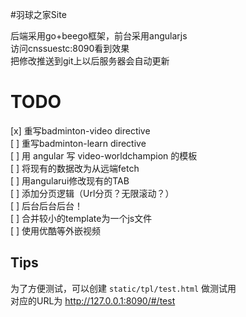 #羽球之家Site

后端采用go+beego框架，前台采用angularjs  
访问cnssuestc:8090看到效果  
把修改推送到git上以后服务器会自动更新  

# TODO

[x] 重写badminton-video directive  
[ ] 重写badminton-learn directive  
[ ] 用 angular 写 video-worldchampion 的模板  
[ ] 将现有的数据改为从远端fetch  
[ ] 用angularui修改现有的TAB  
[ ] 添加分页逻辑（Url分页？无限滚动？）  
[ ] 后台后台后台！  
[ ] 合并较小的template为一个js文件   
[ ] 使用优酷等外嵌视频

## Tips

为了方便测试，可以创建 `static/tpl/test.html` 做测试用  
对应的URL为 http://127.0.0.1:8090/#/test


